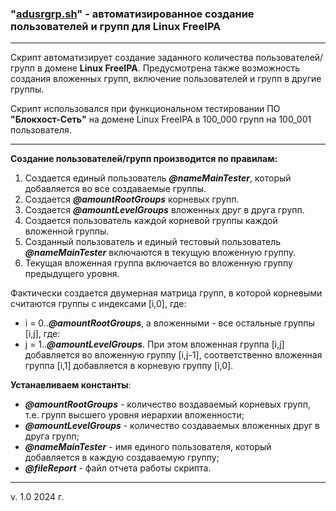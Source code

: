 ### "[adusrgrp.sh](./adusrgrp.sh)" - автоматизированное создание пользователей и групп для Linux FreeIPA

---

Скрипт автоматизирует создание заданного количества пользователей/групп в домене **Linux FreeIPA**. Предусмотрена также возможность создания вложенных групп, включение пользователей и групп в другие группы.

Скрипт использовался при функциональном тестировании ПО **"Блокхост-Сеть"** на домене Linux FreeIPA в 100_000 групп на 100_001 пользователя.

---

**Создание пользователей/групп производится по правилам:**

1. Создается единый пользователь **_@nameMainTester_**, который добавляется во все создаваемые группы.
2. Создается **_@amountRootGroups_** корневых групп.
3. Создается **_@amountLevelGroups_** вложенных друг в друга групп.
4. Создается пользователь каждой корневой группы каждой вложенной группы.
5. Созданный пользователь и единый тестовый пользователь **_@nameMainTester_** включаются в текущую вложенную группу.
6. Текущая вложенная группа включается во вложенную группу предыдущего уровня.

Фактически создается двумерная матрица групп, в которой корневыми считаются группы с индексами [i,0], где:

- i = 0..**_@amountRootGroups_**,
  а вложенными - все остальные группы [i,j], где:
- j = 1..**_@amountLevelGroups_**.
  При этом вложенная группа [i,j] добавляется во вложенную группу [i,j-1], соответственно вложенная группа [i,1] добавляется в корневую группу [i,0].

**Устанавливаем константы**:

- **_@amountRootGroups_** - количество воздаваемый корневых групп, т.е. групп высшего уровня иерархии вложенности;
- **_@amountLevelGroups_** - количество создаваемых вложенных друг в друга групп;
- **_@nameMainTester_** - имя единого пользователя, который добавляется в каждую создаваемую группу;
- **_@fileReport_** - файл отчета работы скрипта.

---

v. 1.0 2024 г.
